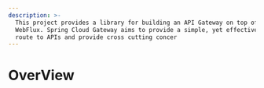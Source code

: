 ```yaml
---
description: >-
  This project provides a library for building an API Gateway on top of Spring
  WebFlux. Spring Cloud Gateway aims to provide a simple, yet effective way to
  route to APIs and provide cross cutting concer
---
```


# OverView

